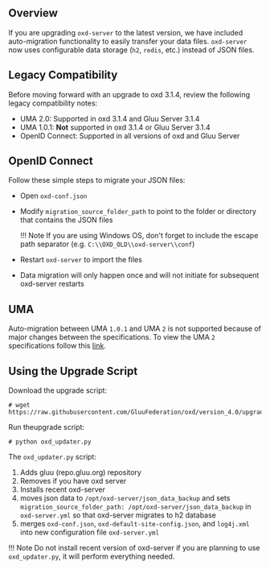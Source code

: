 ## Overview

If you are upgrading `oxd-server` to the latest version, we have included auto-migration functionality to easily transfer your data files. `oxd-server` now uses configurable data storage (`h2`, `redis`, etc.) instead of JSON files.

## Legacy Compatibility
Before moving forward with an upgrade to oxd 3.1.4, review the following legacy compatibility notes:

- UMA 2.0: Supported in oxd 3.1.4 and Gluu Server 3.1.4      
- UMA 1.0.1: **Not** supported in oxd 3.1.4 or Gluu Server 3.1.4    
- OpenID Connect: Supported in all versions of oxd and Gluu Server         

## OpenID Connect 
Follow these simple steps to migrate your JSON files:

- Open `oxd-conf.json` 
- Modify `migration_source_folder_path` to point to the folder or directory that contains the JSON files

    !!! Note 
        If you are using Windows OS, don't forget to include the escape path separator (e.g. `C:\\OXD_OLD\\oxd-server\\conf`)

- Restart `oxd-server` to import the files
- Data migration will only happen once and will not initiate for subsequent oxd-server restarts  

## UMA 
Auto-migration between UMA `1.0.1` and UMA `2` is not supported because of major changes between the specifications. To view the UMA `2` specifications follow this [link](https://docs.kantarainitiative.org/uma/ed/uma-core-2.0-01.html#without-rpt).

## Using the Upgrade Script

Download the upgrade script:

```
# wget https://raw.githubusercontent.com/GluuFederation/oxd/version_4.0/upgrade/oxd_updater.py
```

Run theupgrade script:

```
# python oxd_updater.py
```

The `oxd_updater.py` script:
  1. Adds gluu (repo.gluu.org) repository
  1. Removes if you have oxd server
  1. Installs recent oxd-server
  1. moves json data to `/opt/oxd-server/json_data_backup` and sets 
    `migration_source_folder_path: /opt/oxd-server/json_data_backup` in `oxd-server.yml`
    so that oxd-server migrates to h2 database
  1. merges `oxd-conf.json`, `oxd-default-site-config.json`, and `log4j.xml` into new configuration file `oxd-server.yml`
  
  !!! Note
     Do not install recent version of oxd-server if you are planning to use `oxd_updater.py`, it will perform everything needed. 
